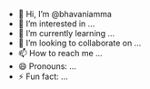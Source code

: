 - 👋 Hi, I’m @bhavaniamma
- 👀 I’m interested in ...
- 🌱 I’m currently learning ...
- 💞️ I’m looking to collaborate on ...
- 📫 How to reach me ...
- 😄 Pronouns: ...
- ⚡ Fun fact: ...

<!---
bhavaniamma/bhavaniamma is a ✨ special ✨ repository because its `README.md` (this file) appears on your GitHub profile.
You can click the Preview link to take a look at your changes.
-
hai
55h55egf3j353g4663